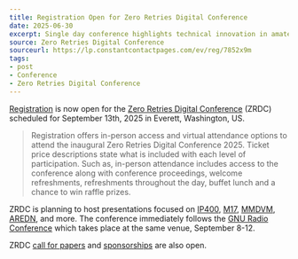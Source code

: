 ```yaml
---
title: Registration Open for Zero Retries Digital Conference
date: 2025-06-30
excerpt: Single day conference highlights technical innovation in amateur radio.
source: Zero Retries Digital Conference
sourceurl: https://lp.constantcontactpages.com/ev/reg/7852x9m
tags:
- post
- Conference
- Zero Retries Digital Conference
---
```

[Registration](https://lp.constantcontactpages.com/ev/reg/7852x9m) is now open for the [Zero Retries Digital Conference](https://www.zeroretries.org/p/conference) (ZRDC) scheduled for September 13th, 2025 in Everett, Washington, US. 

> Registration offers in-person access and virtual attendance options to attend the inaugural Zero Retries Digital Conference 2025. Ticket price descriptions state what is included with each level of participation. Such as, in-person attendance includes access to the conference along with conference proceedings, welcome refreshments, refreshments throughout the day, buffet lunch and a chance to win raffle prizes.

ZRDC is planning to host presentations focused on [IP400](https://ip400.adrcs.org/), [M17](https://m17project.org/), [MMDVM](https://mmdvm.com/), [AREDN](https://www.arednmesh.org/), and more. The conference immediately follows the [GNU Radio Conference](https://events.gnuradio.org/event/26/) which takes place at the same venue, September 8-12.

ZRDC [call for papers](https://www.zeroretries.org/api/v1/file/8a3ae55f-c3dc-4754-baad-18bd6014d232.pdf) and [sponsorships](https://www.zeroretries.org/p/conference) are also open.

